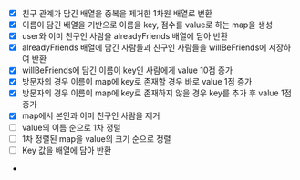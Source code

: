 - [X] 친구 관계가 담긴 배열을 중복을 제거한 1차원 배열로 변환
- [X] 이름이 담긴 배열을 기반으로 이름을 key, 점수를 value로 하는 map을 생성
- [X] user와 이미 친구인 사람을 alreadyFriends 배열에 담아 반환
- [X] alreadyFriends 배열에 담긴 사람들과 친구인 사람들을 willBeFriends에 저장하여 반환
- [X] willBeFriends에 담긴 이름이 key인 사람에게 value 10점 증가
- [X] 방문자의 경우 이름이 map에 key로 존재할 경우 바로 value 1점 증가
- [X] 방문자의 경우 이름이 map에 key로 존재하지 않을 경우 key를 추가 후 value 1점 증가
- [X] map에서 본인과 이미 친구인 사람을 제거
- [ ] value의 이름 순으로 1차 정렬
- [ ] 1차 정렬된 map을 value의 크기 순으로 정렬
- [ ] Key 값을 배열에 담아 반환

- 